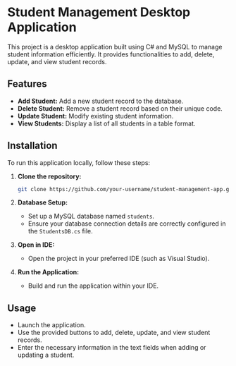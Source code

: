 # Student Management Desktop Application

This project is a desktop application built using C# and MySQL to manage student information efficiently. It provides functionalities to add, delete, update, and view student records.

## Features

- **Add Student:** Add a new student record to the database.
- **Delete Student:** Remove a student record based on their unique code.
- **Update Student:** Modify existing student information.
- **View Students:** Display a list of all students in a table format.

## Installation

To run this application locally, follow these steps:

1. **Clone the repository:**

    ```bash
    git clone https://github.com/your-username/student-management-app.git
    ```

2. **Database Setup:**

    - Set up a MySQL database named `students`.
    - Ensure your database connection details are correctly configured in the `StudentsDB.cs` file.

3. **Open in IDE:**

    - Open the project in your preferred IDE (such as Visual Studio).

4. **Run the Application:**

    - Build and run the application within your IDE.

## Usage

- Launch the application.
- Use the provided buttons to add, delete, update, and view student records.
- Enter the necessary information in the text fields when adding or updating a student.
